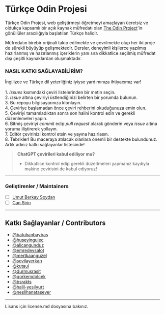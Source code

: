 # Türkçe Odin Projesi
Türkçe Odin Projesi, web geliştirmeyi öğretmeyi amaçlayan ücretsiz ve oldukça kapsamlı bir açık kaynak müfredatı olan [The Odin Project](https://www.theodinproject.com/)'in gönüllüler aracılığıyla başlatılan Türkçe halidir.

Müfredatın birebir orijinali takip edilmekte ve çevrilmekte olup her iki proje de sürekli büyüyüp gelişmektedir. Dersler, deneyimli kişilerce yazılmış hazırlanmış ve hazırlanmış içeriklerin yanı sıra dikkatlice seçilmiş müfredat dışı çeşitli kaynaklardan oluşmaktadır.     

### NASIL KATKI SAĞLAYABİLİRİM? 
İngilizce ve Türkçe dil yeterliğiniz iyiyse yardımınıza ihtiyacımız var! <br/> <br/>
	1. _Issues_ kısmındaki çeviri listelerinden bir metin seçin. <br/>
	2. _Issue_ altına çeviriyi üstlendiğinizi belirten bir yorumda bulunun. <br/>
	3. Bu repoyu bilgisayarınıza klonlayın. <br/>
	4. Çeviriye başlamadan önce [çeviri rehberini](https://github.com/kamp-us/turkce-odin-project/issues/28) okuduğunuza emin olun.<br/> 
	5. Çeviriyi tamamladıktan sonra son halini kontrol edin ve gerekli düzenlemeleri yapın. <br/>
	6. Bitmiş çeviriyi _commit_ edip _pull request_ olarak gönderin veya _issue_ altına yoruma iliştirerek yollayın. <br/>
	7. Editör çevirinizi kontrol etsin ve yayına hazırlasın. <br/>
	8. Tebrikler! Bu maceraya atılacak olanlara önemli bir destekte bulundunuz. Artık adınız katkı sağlayanlar listesinde! <br/>
	


> **ChatGPT çevirileri kabul ediliyor mu?**
> 	 - Dikkatlice kontrol edip gerekli düzeltmeleri yapmanız kaydıyla makine çevirisini de kabul ediyoruz!


---


### Geliştirenler / Maintainers

- [ ] [Umut Berkay Soydan](https://github.com/ubsoydan) <br/>
- [ ] [Can Şirin](https://github.com/cansirin)

---

## Katkı Sağlayanlar / Contributors
- [@batuhanbaybas](https://www.github.com/batuhanbaybas)
- [@huseyingulec](https://www.github.com/huseyingulec)
- [@alicangunduz](https://www.github.com/alicangunduz)
- [@emredevsalot](https://www.github.com/emredevsalot)
- [@mertkaanguzel](https://www.github.com/mertkaanguzel)
- [@sevilayerkan](https://www.github.com/sevilayerkan)
- [@kutaui](https://www.github.com/kutaui)
- [@durmusrasit](https://www.github.com/durmusrasit)
- [@gorkemdolcek](https://www.github.com/gorkemdolcek)
- [@bsrakts](https://www.github.com/bsrakts)
- [@halil-yesilyurt](https://www.github.com/halil-yesilyurt)
- [@neslihanatasever](https://www.github.com/neslihanatasever)

---
Lisans için license.md dosyasına bakınız.
